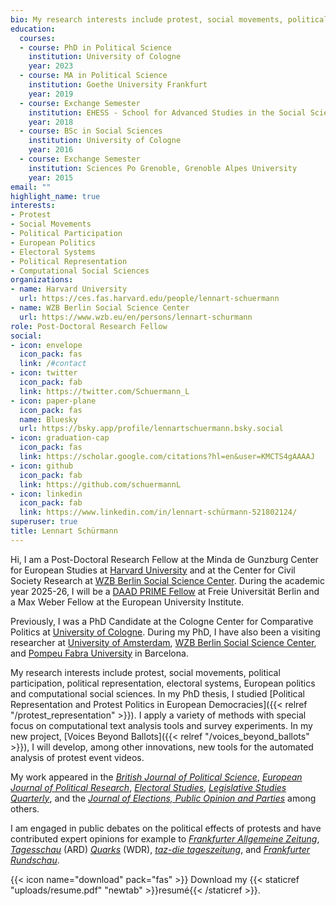 ```yaml
---
bio: My research interests include protest, social movements, political participation, political representation, electoral systems, European politics and computational social sciences.
education:
  courses:
  - course: PhD in Political Science
    institution: University of Cologne
    year: 2023
  - course: MA in Political Science
    institution: Goethe University Frankfurt
    year: 2019
  - course: Exchange Semester
    institution: EHESS - School for Advanced Studies in the Social Sciences Paris
    year: 2018
  - course: BSc in Social Sciences
    institution: University of Cologne
    year: 2016
  - course: Exchange Semester
    institution: Sciences Po Grenoble, Grenoble Alpes University
    year: 2015
email: ""
highlight_name: true
interests:
- Protest
- Social Movements
- Political Participation 
- European Politics
- Electoral Systems
- Political Representation
- Computational Social Sciences
organizations:
- name: Harvard University
  url: https://ces.fas.harvard.edu/people/lennart-schuermann
- name: WZB Berlin Social Science Center
  url: https://www.wzb.eu/en/persons/lennart-schurmann
role: Post-Doctoral Research Fellow
social:
- icon: envelope
  icon_pack: fas
  link: /#contact
- icon: twitter
  icon_pack: fab
  link: https://twitter.com/Schuermann_L
- icon: paper-plane  
  icon_pack: fas
  name: Bluesky
  url: https://bsky.app/profile/lennartschuermann.bsky.social
- icon: graduation-cap
  icon_pack: fas
  link: https://scholar.google.com/citations?hl=en&user=KMCTS4gAAAAJ
- icon: github
  icon_pack: fab
  link: https://github.com/schuermannL
- icon: linkedin
  icon_pack: fab
  link: https://www.linkedin.com/in/lennart-schürmann-521802124/
superuser: true
title: Lennart Schürmann
---
```


Hi, I am a Post-Doctoral Research Fellow at the Minda de Gunzburg Center for European Studies at [Harvard University](https://ces.fas.harvard.edu/people/lennart-schuermann) and at the Center for Civil Society Research at [WZB Berlin Social Science Center](https://www.wzb.eu/en/persons/lennart-schurmann). During the academic year 2025-26, I will be a [DAAD PRIME Fellow](https://www.daad.de/en/studying-in-germany/scholarships/daad-funding-programmes/prime/prime-fellows-202324/) at Freie Universität Berlin and a Max Weber Fellow at the European University Institute.

Previously, I was a PhD Candidate at the Cologne Center for Comparative Politics at [University of Cologne](https://cccp.uni-koeln.de/en/). During my PhD, I have also been a visiting researcher at [University of Amsterdam](https://www.uva.nl/en), [WZB Berlin Social Science Center](https://www.wzb.eu/en), and [Pompeu Fabra University](https://www.upf.edu) in Barcelona. 

My research interests include protest, social movements, political participation, political representation, electoral systems, European politics and computational social sciences. In my PhD thesis, I studied [Political Representation and Protest Politics in European Democracies]({{< relref "/protest_representation" >}}). I apply a variety of methods with special focus on computational text analysis tools and survey experiments. In my new project, [Voices Beyond Ballots]({{< relref "/voices_beyond_ballots" >}}), I will develop, among other innovations, new tools for the automated analysis of protest event videos.

My work appeared in the [_British Journal of Political Science_](https://doi.org/10.1017/S0007123423000169), [_European Journal of Political Research_](https://doi.org/10.1111/1475-6765.12704), [_Electoral Studies_](https://doi.org/10.1016/j.electstud.2022.102575), [_Legislative Studies Quarterly_](https://doi.org/10.1111/lsq.12379), and the [_Journal of Elections, Public Opinion and Parties_](https://doi.org/10.1080/17457289.2023.2189729) among others. 

I am engaged in public debates on the political effects of protests and have contributed expert opinions for example to [_Frankfurter Allgemeine Zeitung_](https://www.faz.net/aktuell/politik/bundestagswahl/anti-afd-so-stark-beeinflussen-demonstrationen-die-wahlen-110302282.html),  [_Tagesschau_](https://www.faz.net/aktuell/politik/bundestagswahl/anti-afd-so-stark-beeinflussen-demonstrationen-die-wahlen-110302282.html) (ARD) [_Quarks_](https://www.instagram.com/p/Cxmf-IHKDoX/) (WDR), [_taz-die tageszeitung_](https://taz.de/Klimastreik-von-Fridays-und-Verdi/!5995664/), and [_Frankfurter Rundschau_](https://www.fr.de/politik/verdi-und-fridays-for-future-warnstreiks-in-mehr-als-70-staedten-92865052.html).



{{< icon name="download" pack="fas" >}} Download my {{< staticref "uploads/resume.pdf" "newtab" >}}resumé{{< /staticref >}}.

